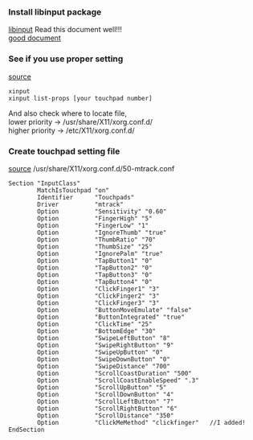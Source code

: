 ### Install libinput package
[libinput](https://software.opensuse.org/package/libinput) Read this document well!!!   
[good document](https://wiki.archlinux.org/index.php/Libinput#Touchpad_settings_not_taking_effect_in_KDE's_Touchpad_KCM)

### See if you use proper setting
[source](https://iberianpig.github.io/posts/2018-07-15_disable_while_typing/)
```
xinput
xinput list-props [your touchpad number]
```
And also check where to locate file,  
lower priority -> /usr/share/X11/xorg.conf.d/  
higher priority -> /etc/X11/xorg.conf.d/  

### Create touchpad setting file
[source](https://howchoo.com/linux/the-perfect-almost-touchpad-settings-on-linux-2)
/usr/share/X11/xorg.conf.d/50-mtrack.conf
```
Section "InputClass"
        MatchIsTouchpad "on"
        Identifier      "Touchpads"
        Driver          "mtrack"
        Option          "Sensitivity" "0.60"
        Option          "FingerHigh" "5"
        Option          "FingerLow" "1"
        Option          "IgnoreThumb" "true"
        Option          "ThumbRatio" "70"
        Option          "ThumbSize" "25"
        Option          "IgnorePalm" "true"
        Option          "TapButton1" "0"
        Option          "TapButton2" "0"
        Option          "TapButton3" "0"
        Option          "TapButton4" "0"
        Option          "ClickFinger1" "3"
        Option          "ClickFinger2" "3"
        Option          "ClickFinger3" "3"
        Option          "ButtonMoveEmulate" "false"
        Option          "ButtonIntegrated" "true"
        Option          "ClickTime" "25"
        Option          "BottomEdge" "30"
        Option          "SwipeLeftButton" "8"
        Option          "SwipeRightButton" "9"
        Option          "SwipeUpButton" "0"
        Option          "SwipeDownButton" "0"
        Option          "SwipeDistance" "700"
        Option          "ScrollCoastDuration" "500"
        Option          "ScrollCoastEnableSpeed" ".3"
        Option          "ScrollUpButton" "5"
        Option          "ScrollDownButton" "4"
        Option          "ScrollLeftButton" "7"
        Option          "ScrollRightButton" "6"
        Option          "ScrollDistance" "350"
        Option          "ClickMeMethod" "clickfinger"   //I added!
EndSection
```
